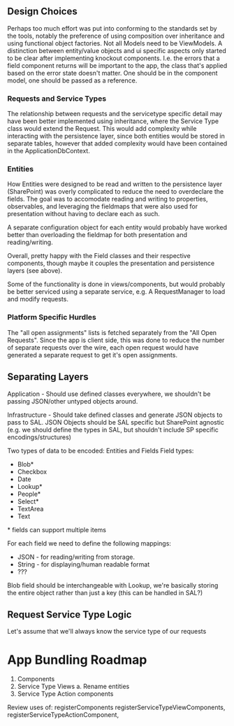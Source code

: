 ## Design Choices

Perhaps too much effort was put into conforming to the standards set by the tools, notably the preference of using composition over inheritance and using functional object factories. Not all Models need to be ViewModels. A distinction between entity/value objects and ui specific aspects only started to be clear after implementing knockout components. I.e. the errors that a field component returns will be important to the app, the class that's applied based on the error state doesn't matter. One should be in the component model, one should be passed as a reference.

### Requests and Service Types

The relationship between requests and the servicetype specific detail may have been better implemented using inheritance, where the Service Type class would extend the Request.
This would add complexity while interacting with the persistence layer, since both entities would be stored in separate tables, however that added complexity would have been contained in the ApplicationDbContext.

### Entities

How Entities were designed to be read and written to the persistence layer (SharePoint) was overly complicated to reduce the need
to overdeclare the fields. The goal was to accomodate reading and writing to properties, observables, and leveraging the fieldmaps that were also used for presentation without having to declare each as such.

A separate configuration object for each entity would probably have worked better than overloading the fieldmap for both presentation and reading/writing.

Overall, pretty happy with the Field classes and their respective components, though maybe it couples the presentation and persistence layers (see above).

Some of the functionality is done in views/components, but would probably be better serviced using a separate service, e.g. A RequestManager to load and modify requests.

### Platform Specific Hurdles

The "all open assignments" lists is fetched separately from the "All Open Requests". Since the app is client side, this was done to reduce the number of separate requests over the wire, each open request would have generated a separate request to get it's open assignments.

## Separating Layers

Application - Should use defined classes everywhere, we shouldn't be passing JSON/other untyped objects around.

Infrastructure - Should take defined classes and generate JSON objects to pass to SAL. JSON Objects should be SAL specific but SharePoint agnostic (e.g. we should define the types in SAL, but shouldn't include SP specific encodings/structures)

Two types of data to be encoded: Entities and Fields
Field types:

- Blob\*
- Checkbox
- Date
- Lookup\*
- People\*
- Select\*
- TextArea
- Text

\* fields can support multiple items

For each field we need to define the following mappings:

- JSON - for reading/writing from storage.
- String - for displaying/human readable format
- ???

Blob field should be interchangeable with Lookup, we're basically storing the entire object rather than just a key (this can be handled in SAL?)

## Request Service Type Logic

Let's assume that we'll always know the service type of our requests

# App Bundling Roadmap

1. Components
2. Service Type Views
   a. Rename entities
3. Service Type Action components

Review uses of:
registerComponents
registerServiceTypeViewComponents,
registerServiceTypeActionComponent,

